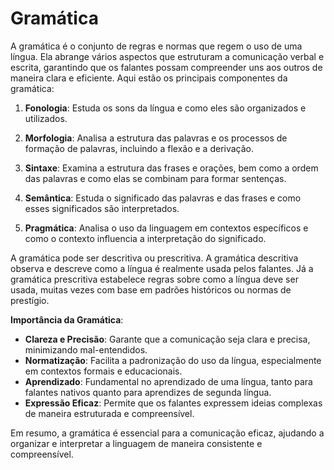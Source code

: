 # Gramática
A gramática é o conjunto de regras e normas que regem o uso de uma língua. Ela abrange vários aspectos que estruturam a comunicação verbal e escrita, garantindo que os falantes possam compreender uns aos outros de maneira clara e eficiente. Aqui estão os principais componentes da gramática:

1. **Fonologia**: Estuda os sons da língua e como eles são organizados e utilizados.

2. **Morfologia**: Analisa a estrutura das palavras e os processos de formação de palavras, incluindo a flexão e a derivação.

3. **Sintaxe**: Examina a estrutura das frases e orações, bem como a ordem das palavras e como elas se combinam para formar sentenças.

4. **Semântica**: Estuda o significado das palavras e das frases e como esses significados são interpretados.

5. **Pragmática**: Analisa o uso da linguagem em contextos específicos e como o contexto influencia a interpretação do significado.

A gramática pode ser descritiva ou prescritiva. A gramática descritiva observa e descreve como a língua é realmente usada pelos falantes. Já a gramática prescritiva estabelece regras sobre como a língua deve ser usada, muitas vezes com base em padrões históricos ou normas de prestígio.

**Importância da Gramática**:
- **Clareza e Precisão**: Garante que a comunicação seja clara e precisa, minimizando mal-entendidos.
- **Normatização**: Facilita a padronização do uso da língua, especialmente em contextos formais e educacionais.
- **Aprendizado**: Fundamental no aprendizado de uma língua, tanto para falantes nativos quanto para aprendizes de segunda língua.
- **Expressão Eficaz**: Permite que os falantes expressem ideias complexas de maneira estruturada e compreensível.

Em resumo, a gramática é essencial para a comunicação eficaz, ajudando a organizar e interpretar a linguagem de maneira consistente e compreensível.